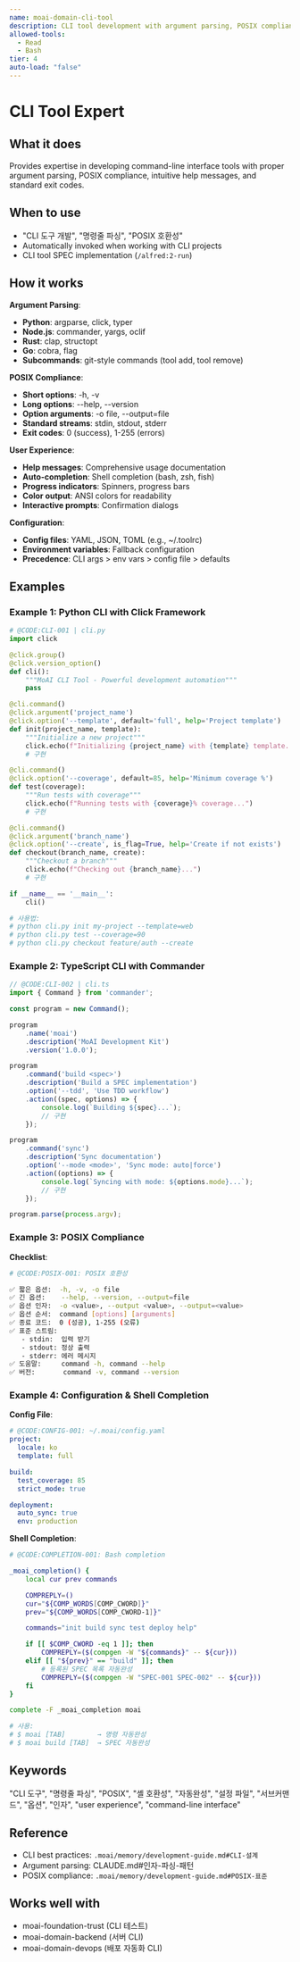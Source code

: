 ```yaml
---
name: moai-domain-cli-tool
description: CLI tool development with argument parsing, POSIX compliance, and user-friendly help messages
allowed-tools:
  - Read
  - Bash
tier: 4
auto-load: "false"
---
```


# CLI Tool Expert

## What it does

Provides expertise in developing command-line interface tools with proper argument parsing, POSIX compliance, intuitive help messages, and standard exit codes.

## When to use

- "CLI 도구 개발", "명령줄 파싱", "POSIX 호환성"
- Automatically invoked when working with CLI projects
- CLI tool SPEC implementation (`/alfred:2-run`)

## How it works

**Argument Parsing**:
- **Python**: argparse, click, typer
- **Node.js**: commander, yargs, oclif
- **Rust**: clap, structopt
- **Go**: cobra, flag
- **Subcommands**: git-style commands (tool add, tool remove)

**POSIX Compliance**:
- **Short options**: -h, -v
- **Long options**: --help, --version
- **Option arguments**: -o file, --output=file
- **Standard streams**: stdin, stdout, stderr
- **Exit codes**: 0 (success), 1-255 (errors)

**User Experience**:
- **Help messages**: Comprehensive usage documentation
- **Auto-completion**: Shell completion (bash, zsh, fish)
- **Progress indicators**: Spinners, progress bars
- **Color output**: ANSI colors for readability
- **Interactive prompts**: Confirmation dialogs

**Configuration**:
- **Config files**: YAML, JSON, TOML (e.g., ~/.toolrc)
- **Environment variables**: Fallback configuration
- **Precedence**: CLI args > env vars > config file > defaults

## Examples

### Example 1: Python CLI with Click Framework

```python
# @CODE:CLI-001 | cli.py
import click

@click.group()
@click.version_option()
def cli():
    """MoAI CLI Tool - Powerful development automation"""
    pass

@cli.command()
@click.argument('project_name')
@click.option('--template', default='full', help='Project template')
def init(project_name, template):
    """Initialize a new project"""
    click.echo(f"Initializing {project_name} with {template} template...")
    # 구현

@cli.command()
@click.option('--coverage', default=85, help='Minimum coverage %')
def test(coverage):
    """Run tests with coverage"""
    click.echo(f"Running tests with {coverage}% coverage...")
    # 구현

@cli.command()
@click.argument('branch_name')
@click.option('--create', is_flag=True, help='Create if not exists')
def checkout(branch_name, create):
    """Checkout a branch"""
    click.echo(f"Checking out {branch_name}...")
    # 구현

if __name__ == '__main__':
    cli()

# 사용법:
# python cli.py init my-project --template=web
# python cli.py test --coverage=90
# python cli.py checkout feature/auth --create
```

### Example 2: TypeScript CLI with Commander

```typescript
// @CODE:CLI-002 | cli.ts
import { Command } from 'commander';

const program = new Command();

program
    .name('moai')
    .description('MoAI Development Kit')
    .version('1.0.0');

program
    .command('build <spec>')
    .description('Build a SPEC implementation')
    .option('--tdd', 'Use TDD workflow')
    .action((spec, options) => {
        console.log(`Building ${spec}...`);
        // 구현
    });

program
    .command('sync')
    .description('Sync documentation')
    .option('--mode <mode>', 'Sync mode: auto|force')
    .action((options) => {
        console.log(`Syncing with mode: ${options.mode}...`);
        // 구현
    });

program.parse(process.argv);
```

### Example 3: POSIX Compliance

**Checklist**:
```bash
# @CODE:POSIX-001: POSIX 호환성

✅ 짧은 옵션:  -h, -v, -o file
✅ 긴 옵션:    --help, --version, --output=file
✅ 옵션 인자:  -o <value>, --output <value>, --output=<value>
✅ 옵션 순서:  command [options] [arguments]
✅ 종료 코드:  0 (성공), 1-255 (오류)
✅ 표준 스트림:
   - stdin:  입력 받기
   - stdout: 정상 출력
   - stderr: 에러 메시지
✅ 도움말:     command -h, command --help
✅ 버전:       command -v, command --version
```

### Example 4: Configuration & Shell Completion

**Config File**:
```yaml
# @CODE:CONFIG-001: ~/.moai/config.yaml
project:
  locale: ko
  template: full

build:
  test_coverage: 85
  strict_mode: true

deployment:
  auto_sync: true
  env: production
```

**Shell Completion**:
```bash
# @CODE:COMPLETION-001: Bash completion

_moai_completion() {
    local cur prev commands

    COMPREPLY=()
    cur="${COMP_WORDS[COMP_CWORD]}"
    prev="${COMP_WORDS[COMP_CWORD-1]}"

    commands="init build sync test deploy help"

    if [[ $COMP_CWORD -eq 1 ]]; then
        COMPREPLY=($(compgen -W "${commands}" -- ${cur}))
    elif [[ "${prev}" == "build" ]]; then
        # 등록된 SPEC 목록 자동완성
        COMPREPLY=($(compgen -W "SPEC-001 SPEC-002" -- ${cur}))
    fi
}

complete -F _moai_completion moai

# 사용:
# $ moai [TAB]        → 명령 자동완성
# $ moai build [TAB]  → SPEC 자동완성
```

## Keywords

"CLI 도구", "명령줄 파싱", "POSIX", "셸 호환성", "자동완성", "설정 파일", "서브커맨드", "옵션", "인자", "user experience", "command-line interface"

## Reference

- CLI best practices: `.moai/memory/development-guide.md#CLI-설계`
- Argument parsing: CLAUDE.md#인자-파싱-패턴
- POSIX compliance: `.moai/memory/development-guide.md#POSIX-표준`

## Works well with

- moai-foundation-trust (CLI 테스트)
- moai-domain-backend (서버 CLI)
- moai-domain-devops (배포 자동화 CLI)
